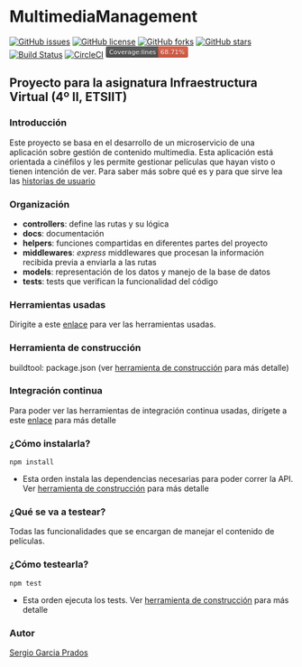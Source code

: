 # MultimediaManagement

[![GitHub issues](https://img.shields.io/github/issues/sergiogp98/MultimediaManagement)](https://github.com/sergiogp98/MultimediaManagement/issues) [![GitHub license](https://img.shields.io/github/license/sergiogp98/MultimediaManagement)](https://github.com/sergiogp98/MultimediaManagement/blob/master/LICENSE) [![GitHub forks](https://img.shields.io/github/forks/sergiogp98/MultimediaManagement)](https://github.com/sergiogp98/MultimediaManagement/network) [![GitHub stars](https://img.shields.io/github/stars/sergiogp98/MultimediaManagement)](https://github.com/sergiogp98/MultimediaManagement/stargazers) [![Build Status](https://travis-ci.org/sergiogp98/MultimediaManagement.svg?branch=master)](https://travis-ci.org/sergiogp98/MultimediaManagement) [![CircleCI](https://circleci.com/gh/sergiogp98/MultimediaManagement.svg?style=svg)](https://circleci.com/gh/sergiogp98/MultimediaManagement) <svg xmlns="http://www.w3.org/2000/svg" xmlns:xlink="http://www.w3.org/1999/xlink" width="146" height="20"><linearGradient id="b" x2="0" y2="100%"><stop offset="0" stop-color="#bbb" stop-opacity=".1"/><stop offset="1" stop-opacity=".1"/></linearGradient><clipPath id="a"><rect width="146" height="20" rx="3" fill="#fff"/></clipPath><g clip-path="url(#a)"><path fill="#555" d="M0 0h93v20H0z"/><path fill="#e05d44" d="M93 0h53v20H93z"/><path fill="url(#b)" d="M0 0h146v20H0z"/></g><g fill="#fff" text-anchor="middle" font-family="DejaVu Sans,Verdana,Geneva,sans-serif" font-size="110"> <text x="475" y="150" fill="#010101" fill-opacity=".3" transform="scale(.1)" textLength="830">Coverage:lines</text><text x="475" y="140" transform="scale(.1)" textLength="830">Coverage:lines</text><text x="1185" y="150" fill="#010101" fill-opacity=".3" transform="scale(.1)" textLength="430">68.71%</text><text x="1185" y="140" transform="scale(.1)" textLength="430">68.71%</text></g> </svg>

## Proyecto para la asignatura Infraestructura Virtual (4º II, ETSIIT)

### Introducción
Este proyecto se basa en el desarrollo de un microservicio de una aplicación sobre gestión de contenido multimedia. Esta aplicación está orientada a cinéfilos y les permite gestionar películas que hayan visto o tienen intención de ver. Para saber más sobre qué es y para que sirve lea las [historias de usuario](https://github.com/sergiogp98/MultimediaManagement/blob/master/docs/historias_usuario.md)

### Organización
* **controllers**: define las rutas y su lógica
* **docs**: documentación
* **helpers**: funciones compartidas en diferentes partes del proyecto
* **middlewares**: *express* middlewares que procesan la información recibida previa a enviarla a las rutas
* **models**: representación de los datos y manejo de la base de datos
* **tests**: tests que verifican la funcionalidad del código

### Herramientas usadas
Dirigite a este [enlace](https://github.com/sergiogp98/MultimediaManagement/blob/master/docs/herramientas.md) para ver las herramientas usadas.

### Herramienta de construcción
buildtool: package.json (ver [herramienta de construcción](https://github.com/sergiogp98/MultimediaManagement/blob/master/docs/herramientas_construccion.md) para más detalle)

### Integración continua
Para poder ver las herramientas de integración continua usadas, dirígete a este [enlace](https://github.com/sergiogp98/MultimediaManagement/blob/master/docs/herramientas_ci.md) para más detalle

### ¿Cómo instalarla?
`npm install` 
* Esta orden instala las dependencias necesarias para poder correr la API. Ver [herramienta de construcción](https://github.com/sergiogp98/MultimediaManagement/blob/master/docs/herramientas_construccion.md) para más detalle

### ¿Qué se va a testear?
Todas las funcionalidades que se encargan de manejar el contenido de películas.

### ¿Cómo testearla?
`npm test`
* Esta orden ejecuta los tests. Ver [herramienta de construcción](https://github.com/sergiogp98/MultimediaManagement/blob/master/docs/herramientas_construccion.md) para más detalle

### Autor
[Sergio Garcia Prados](https://github.com/sergiogp98)


